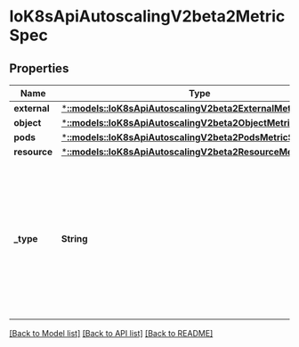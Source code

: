 # IoK8sApiAutoscalingV2beta2MetricSpec

## Properties
Name | Type | Description | Notes
------------ | ------------- | ------------- | -------------
**external** | [***::models::IoK8sApiAutoscalingV2beta2ExternalMetricSource**](io.k8s.api.autoscaling.v2beta2.ExternalMetricSource.md) |  | [optional] 
**object** | [***::models::IoK8sApiAutoscalingV2beta2ObjectMetricSource**](io.k8s.api.autoscaling.v2beta2.ObjectMetricSource.md) |  | [optional] 
**pods** | [***::models::IoK8sApiAutoscalingV2beta2PodsMetricSource**](io.k8s.api.autoscaling.v2beta2.PodsMetricSource.md) |  | [optional] 
**resource** | [***::models::IoK8sApiAutoscalingV2beta2ResourceMetricSource**](io.k8s.api.autoscaling.v2beta2.ResourceMetricSource.md) |  | [optional] 
**_type** | **String** | type is the type of metric source.  It should be one of \"Object\", \"Pods\" or \"Resource\", each mapping to a matching field in the object. | 

[[Back to Model list]](../README.md#documentation-for-models) [[Back to API list]](../README.md#documentation-for-api-endpoints) [[Back to README]](../README.md)


